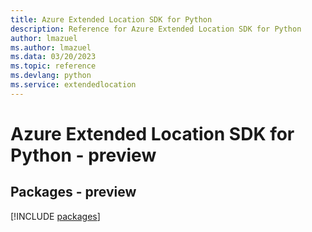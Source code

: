 ```yaml
---
title: Azure Extended Location SDK for Python
description: Reference for Azure Extended Location SDK for Python
author: lmazuel
ms.author: lmazuel
ms.data: 03/20/2023
ms.topic: reference
ms.devlang: python
ms.service: extendedlocation
---
```

# Azure Extended Location SDK for Python - preview
## Packages - preview
[!INCLUDE [packages](extended-location-index.md)]